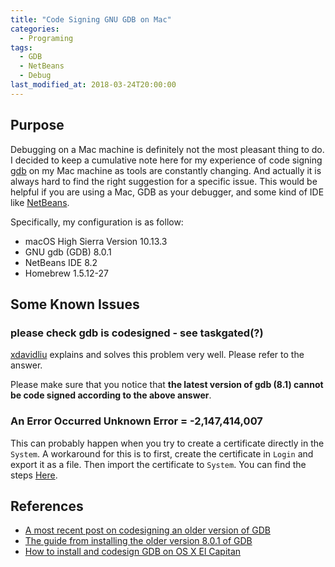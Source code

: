 ```yaml
---
title: "Code Signing GNU GDB on Mac"
categories:
  - Programing
tags:
  - GDB
  - NetBeans
  - Debug
last_modified_at: 2018-03-24T20:00:00
---
```


## Purpose

Debugging on a Mac machine is definitely not the most pleasant thing to do. I decided to keep a cumulative note here for my experience of code signing [gdb](https://www.gnu.org/software/gdb/) on my Mac machine as tools are constantly changing. And actually it is always hard to find the right suggestion for a specific issue. This would be helpful if you are using a Mac, GDB as your debugger, and some kind of IDE like [NetBeans](https://netbeans.org).

Specifically, my configuration is as follow:

- macOS High Sierra Version 10.13.3
- GNU gdb (GDB) 8.0.1
- NetBeans IDE 8.2
- Homebrew 1.5.12-27


## Some Known Issues

### please check gdb is codesigned - see taskgated(?)

[xdavidliu](https://stackoverflow.com/questions/49184931/subject-cannot-codesign-system-certificate-for-gdb-in-keychain-access-in-mac-os) explains and solves this problem very well. Please refer to the answer.

Please make sure that you notice that **the latest version of gdb (8.1) cannot be code signed according to the above answer**.

### An Error Occurred Unknown Error = -2,147,414,007

This can probably happen when you try to create a certificate directly in the `System`. A workaround for this is to first, create the certificate in `Login` and export it as a file. Then import the certificate to `System`. You can find the steps [Here](https://stackoverflow.com/questions/49184931/subject-cannot-codesign-system-certificate-for-gdb-in-keychain-access-in-mac-os).


## References

- [A most recent post on codesigning an older version of GDB](https://stackoverflow.com/questions/49184931/subject-cannot-codesign-system-certificate-for-gdb-in-keychain-access-in-mac-os)
- [The guide from installing the older version 8.0.1 of GDB](https://sourceware.org/gdb/wiki/BuildingOnDarwin)
- [How to install and codesign GDB on OS X El Capitan](https://medium.com/@royalstream/how-to-install-and-codesign-gdb-on-os-x-el-capitan-aab3d1172e95)
